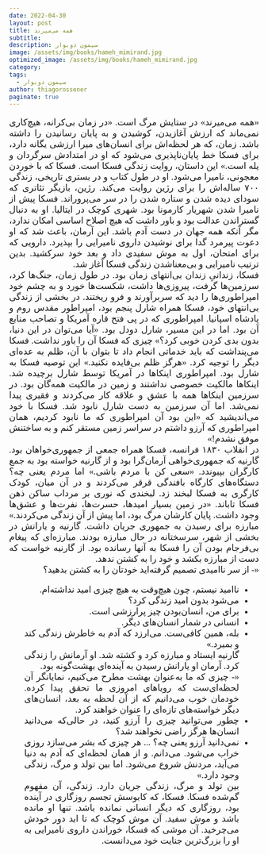 ```yaml
---
date: 2022-04-30
layout: post
title: همه می‌میرند
subtitle: 
description: سیمون دوبوار
image: /assets/img/books/hameh_mimirand.jpg
optimized_image: /assets/img/books/hameh_mimirand.jpg
category: 
tags:
  - سیمون دوبوار
author: thiagorossener
paginate: true
---
```


<div align="justify" dir="rtl" style="font-family:vazir;font-size:18px;">

«همه می‌میرند» در ستایش مرگ است. «در زمان بی‌کرانه، هیچ‌کاری نمی‌ماند که ارزش آغازیدن، کوشیدن و به پایان رسانیدن را داشته باشد. زمان، که هر لحظه‌اش برای انسان‌های میرا ارزشی یگانه دارد، برای فسکا خط پایان‌ناپذیری می‌شود که او در امتدادش سرگردان و یله است.» این‌ داستان، روایت زندگی فسکا است. فسکا که با خوردن معجونی، نامیرا می‌شود. او در طول کتاب و در بستری تاریخی، زندگی ۷۰۰ ساله‌اش را برای رژین روایت می‌کند. رژین، بازیگر تئاتری که سودای دیده شدن و ستاره شدن را در سر می‌پروراند. فسکا پیش از نامیرا شدن شهریار کارمونا بود. شهری کوچک در ایتالیا. او به دنبال گستراندن عدالت بود و باور داشت که هیچ اصلاح اساسی امکان ندارد، مگر آنکه همه جهان در دست آدم باشد. این آرمان، باعث شد که او دعوت پیرمرد گدا برای نوشیدن داروی نامیرایی را بپذیرد. دارویی که برای امتحان، اول به موش سفیدی داد و بعد خود سرکشید. بدین ترتیب نامیرایی و بی‌معناشدن زندگی فسکا آغاز شد.<br>
فسکا، زندانیِ زندان بی‌انتهای زمان بود. در طول زمان، جنگ‌ها کرد، سرزمین‌ها گرفت، پیروزی‌ها داشت، شکست‌ها خورد و به چشم خود امپراطوری‌ها را دید که سربرآورند و فرو ریختند. در بخشی از زندگی بی‌انتهای خود، فسکا همراه شارل پنجم بود، امپراطور مقدس روم و پادشاه اسپانیا. امپراطوری که در پی فتح قاره آمریکا و تصاحب منابع آن بود. اما در این مسیر، شارل دودل بود. «آیا می‌توان در این دنیا، بدون بدی کردن خوبی کرد؟» چیزی که فسکا آن را باور نداشت. فسکا می‌پنداشت که باید خدماتی انجام داد تا بتوان با آن، ظلم به عده‌ای دیگر را توجیه کرد. «هرگز ظلم بی‌فایده نکنید.» این توصیه فسکا به شارل بود. امپراطوری اینکاها در آمریکا توسط شارل برچیده شد. اینکاها مالکیت خصوصی نداشتند و زمین در مالکیت همه‌گان بود. در سرزمین اینکاها همه با عشق و علاقه کار می‌کردند و فقیری پیدا نمی‌شد. اما آن سرزمین به دست شارل نابود شد. فسکا با خود می‌اندیشید که «این بود آن امپراطوری که ما نابود کردیم، همان امپراطوری که آرزو داشتم در سراسر زمین مستقر کنم و به ساختنش موفق نشدم!»<br>
در انقلاب ۱۸۳۰ فرانسه، فسکا همراه جمعی از جمهوری‌خواهان بود. گارنیه که جمهوری‌خواهی آرمان‌گرا بود و از گارنیه خواسته بود به جمع کارگران بپیوندد. «سعی کن با مردم باشی.» اما مردم یعنی چه؟ دستگاه‌های کارگاه بافندگی قرقر می‌کردند و در آن میان، کودک کارگری به فسکا لبخند زد. لبخندی که نوری بر مرداب ساکن ذهن فسکا تاباند. «در زمین بسیار امیدها، حسرت‌ها، نفرت‌ها و عشق‌ها وجود داشت. پایان کارشان مرگ بود، اما پیش از آن زندگی می‌کردند.» مبارزه برای رسیدن به جمهوری جریان داشت. گارنیه و یارانش در بخشی از شهر، سرسختانه در حال مبارزه بودند. مبارزه‌ای که پیغام بی‌فرجام بودن آن را فسکا به آنها رسانده بود. از گارنیه خواست که دست از مبارزه بکشد و خود را به کشتن ندهد.<br>
«- از سر ناامیدی تصمیم گرفته‌اید خودتان را به کشتن بدهید؟<br>
- ناامید نیستم، چون هیچ‌وقت به هیچ چیزی امید نداشته‌ام.<br>
- می‌شود بدون امید زندگی کرد؟<br>
- برای من، انسان‌بودن چیز پرارزشی است.<br>
- انسانی در شمار انسان‌های دیگر.<br>
- بله، همین کافی‌ست. می‌ارزد که آدم به خاطرش زندگی کند و بمیرد.»<br>
گارنیه ایستاد و مبارزه کرد و کشته شد. او آرمانش را زندگی کرد. آرمان او یارانش رسیدن به آینده‌ای بهشت‌گونه بود.<br>
«- چیزی که ما به‌عنوان بهشت مطرح می‌کنیم، نمایانگر آن لحظه‌ای‌ست که رویاهای امروزی ما تحقق پیدا کرده. خودمان خوب می‌دانیم که از آن لحظه به بعد، انسان‌های دیگر خواسته‌های تازه‌ای را عنوان خواهند کرد.<br>
- چطور می‌توانید چیزی را آرزو کنید، در حالی‌که می‌دانید انسان‌ها هرگز راضی نخواهند شد؟<br>
- نمی‌دانید آرزو یعنی چه؟ ... هر چیزی که بشر می‌سازد روزی خراب می‌شود. می‌دانم. و از همان لحظه‌ای که آدم به دنیا می‌آید، مردنش شروع می‌شود. اما بین تولد و مرگ، زندگی وجود دارد.»<br>
بین تولد و مرگ، زندگی جریان دارد. زندگی، آن مفهوم گم‌شده فسکا. فسکا، که کابوسش تجسم روزگاری در آینده بود، روزگاری که دیگر انسانی نمانده باشد. تنها او مانده باشد و موش سفید. آن موش کوچک که تا ابد دور خودش می‌چرخید. آن موشی که فسکا، خوراندن داروی نامیرایی به او را بزرگ‌ترین جنایت خود می‌دانست.













